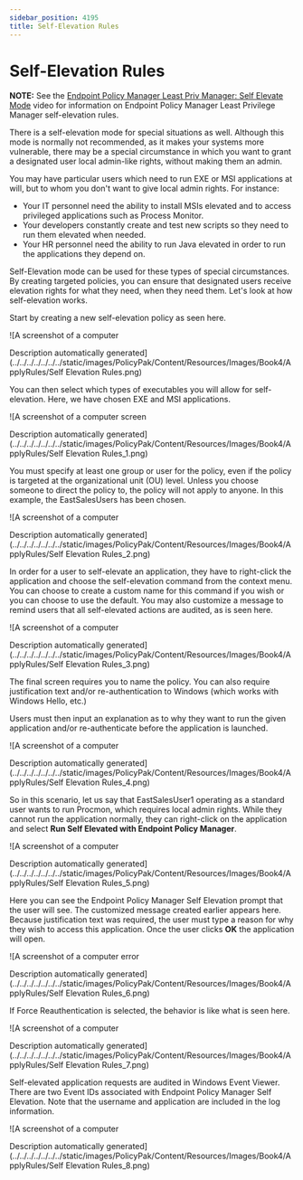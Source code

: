 ```yaml
---
sidebar_position: 4195
title: Self-Elevation Rules
---
```


# Self-Elevation Rules

**NOTE:** See the [Endpoint Policy Manager Least Priv Manager: Self Elevate Mode](../../../Video/LeastPrivilege/BestPractices/SelfElevateMode "Endpoint Policy Manager Least Priv Manager: Self Elevate Mode") video for information on Endpoint Policy Manager Least Privilege Manager self-elevation rules.

There is a self-elevation mode for special situations as well. Although this mode is normally not recommended, as it makes your systems more vulnerable, there may be a special circumstance in which you want to grant a designated user local admin-like rights, without making them an admin.

You may have particular users which need to run EXE or MSI applications at will, but to whom you don't want to give local admin rights. For instance:

* Your IT personnel need the ability to install MSIs elevated and to access privileged applications such as Process Monitor.
* Your developers constantly create and test new scripts so they need to run them elevated when needed.
* Your HR personnel need the ability to run Java elevated in order to run the applications they depend on.

Self-Elevation mode can be used for these types of special circumstances. By creating targeted policies, you can ensure that designated users receive elevation rights for what they need, when they need them. Let's look at how self-elevation works.

Start by creating a new self-elevation policy as seen here.

![A screenshot of a computer

Description automatically generated](../../../../../../../static/images/PolicyPak/Content/Resources/Images/Book4/ApplyRules/Self Elevation Rules.png)

You can then select which types of executables you will allow for self-elevation. Here, we have chosen EXE and MSI applications.

![A screenshot of a computer screen

Description automatically generated](../../../../../../../static/images/PolicyPak/Content/Resources/Images/Book4/ApplyRules/Self Elevation Rules_1.png)

You must specify at least one group or user for the policy, even if the policy is targeted at the organizational unit (OU) level. Unless you choose someone to direct the policy to, the policy will not apply to anyone. In this example, the EastSalesUsers has been chosen.

![A screenshot of a computer

Description automatically generated](../../../../../../../static/images/PolicyPak/Content/Resources/Images/Book4/ApplyRules/Self Elevation Rules_2.png)

In order for a user to self-elevate an application, they have to right-click the application and choose the self-elevation command from the context menu. You can choose to create a custom name for this command if you wish or you can choose to use the default. You may also customize a message to remind users that all self-elevated actions are audited, as is seen here.

![A screenshot of a computer

Description automatically generated](../../../../../../../static/images/PolicyPak/Content/Resources/Images/Book4/ApplyRules/Self Elevation Rules_3.png)

The final screen requires you to name the policy. You can also require justification text and/or re-authentication to Windows (which works with Windows Hello, etc.)

Users must then input an explanation as to why they want to run the given application and/or re-authenticate before the application is launched.

![A screenshot of a computer

Description automatically generated](../../../../../../../static/images/PolicyPak/Content/Resources/Images/Book4/ApplyRules/Self Elevation Rules_4.png)

So in this scenario, let us say that EastSalesUser1 operating as a standard user wants to run Procmon, which requires local admin rights. While they cannot run the application normally, they can right-click on the application and select **Run Self Elevated with Endpoint Policy Manager**.

![A screenshot of a computer

Description automatically generated](../../../../../../../static/images/PolicyPak/Content/Resources/Images/Book4/ApplyRules/Self Elevation Rules_5.png)

Here you can see the Endpoint Policy Manager Self Elevation prompt that the user will see. The customized message created earlier appears here. Because justification text was required, the user must type a reason for why they wish to access this application. Once the user clicks **OK** the application will open.

![A screenshot of a computer error

Description automatically generated](../../../../../../../static/images/PolicyPak/Content/Resources/Images/Book4/ApplyRules/Self Elevation Rules_6.png)

If Force Reauthentication is selected, the behavior is like what is seen here.

![A screenshot of a computer

Description automatically generated](../../../../../../../static/images/PolicyPak/Content/Resources/Images/Book4/ApplyRules/Self Elevation Rules_7.png)

Self-elevated application requests are audited in Windows Event Viewer. There are two Event IDs associated with Endpoint Policy Manager Self Elevation. Note that the username and application are included in the log information.

![A screenshot of a computer

Description automatically generated](../../../../../../../static/images/PolicyPak/Content/Resources/Images/Book4/ApplyRules/Self Elevation Rules_8.png)